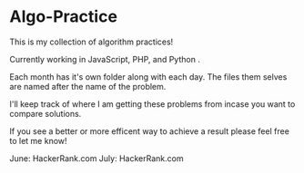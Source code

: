 # Algo-Practice

This is my collection of algorithm practices!

Currently working in JavaScript, PHP, and Python .

Each month has it's own folder along with each day. The files them selves are named after the name of the problem. 

I'll keep track of where I am getting these problems from incase you want to compare solutions.

If you see a better or more efficent way to achieve a result please feel free to let me know!

June: HackerRank.com 
July: HackerRank.com 
